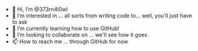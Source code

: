 - 👋 Hi, I’m @373rn4l0wl
- 👀 I’m interested in ... all sorts from writing code to... well, you'll just have to ask
- 🌱 I’m currently learning how to use GitHub!
- 💞️ I’m looking to collaborate on ... we'll see how it goes
- 📫 How to reach me ... through GitHub for now

<!---
373rn4l0wl/373rn4l0wl is a ✨ special ✨ repository because its `README.md` (this file) appears on your GitHub profile.
You can click the Preview link to take a look at your changes.
--->

